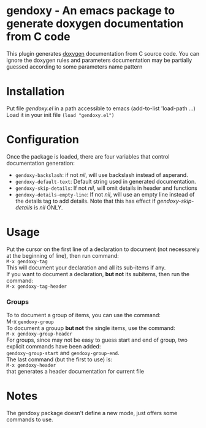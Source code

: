 # gendoxy - An emacs package to generate doxygen documentation from C code
This plugin generates [doxygen](http://doxygen.org "dox") documentation from C source code. You can ignore the doxygen rules and parameters documentation may be partially guessed according to some parameters name pattern

# Installation
Put file _gendoxy.el_ in a path accessible to emacs (add-to-list 'load-path ...)   
Load it in your init file `(load "gendoxy.el")`

# Configuration
Once the package is loaded, there are four variables that control documentation generation:
* `gendoxy-backslash`: if not _nil_, will use backslash instead of asperand.
* `gendoxy-default-text`: Default string used in generated documentation.
* `gendoxy-skip-details`: If not _nil_, will omit details in header and functions
* `gendoxy-details-empty-line`: If not _nil_, will use an empty line instead of the details tag to add details. Note that this has effect if _gendoxy-skip-details_ is _nil_ ONLY.

# Usage
Put the cursor on the first line of a declaration to document (not necessarely at the beginning of line), then run command:   
`M-x gendoxy-tag`   
This will document your declaration and all its sub-items if any.   
If you want to document a declaration, __but not__ its subitems, then run the command:   
`M-x gendoxy-tag-header`

### Groups
To to document a group of items, you can use the command:   
M-x `gendoxy-group`   
To document a grouup __but not__ the single items, use the command:   
`M-x gendoxy-group-header`   
For groups, since may not be easy to guess start and end of group, two explicit commands have been added:   
`gendoxy-group-start` and `gendoxy-group-end`.   
The last command (but the first to use) is:   
`M-x gendoxy-header`   
that generates a header documentation for current file

# Notes
The gendoxy package doesn't define a new mode, just offers some commands to use.
